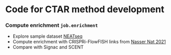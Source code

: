# Code for CTAR method development
### Compute enrichment `job.enrichment`
- Explore sample dataset [NEATseq](https://www.ncbi.nlm.nih.gov/geo/query/acc.cgi?acc=GSE178707)
- Compute enrichment with CRISPRi-FlowFISH links from [Nasser Nat 2021](https://www.nature.com/articles/s41586-021-03446-x)
- Compare with Signac and SCENT

